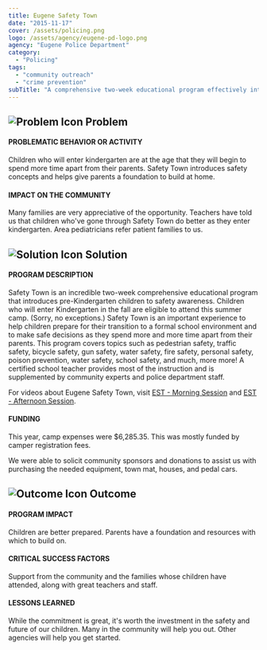 ```yaml
---
title: Eugene Safety Town
date: "2015-11-17"
cover: /assets/policing.png
logo: /assets/agency/eugene-pd-logo.png
agency: "Eugene Police Department"
category:
  - "Policing"
tags:
  - "community outreach"
  - "crime prevention"
subTitle: "A comprehensive two-week educational program effectively introduced safety concepts to pre-Kindergarten aged children."
---
```


## ![Problem Icon](https://github.com/google/material-design-icons/raw/master/alert/1x_web/ic_error_outline_black_48dp.png "Problem") Problem

#### PROBLEMATIC BEHAVIOR OR ACTIVITY

Children who will enter kindergarten are at the age that they will begin to spend more time apart from their parents. Safety Town introduces safety concepts and helps give parents a foundation to build at home.

#### IMPACT ON THE COMMUNITY

Many families are very appreciative of the opportunity. Teachers have told us that children who've gone through Safety Town do better as they enter kindergarten. Area pediatricians refer patient families to us.

## ![Solution Icon](https://github.com/google/material-design-icons/raw/master/action/1x_web/ic_lightbulb_outline_black_48dp.png "Solution") Solution

#### PROGRAM DESCRIPTION

Safety Town is an incredible two-week comprehensive educational program that introduces pre-Kindergarten children to safety awareness. Children who will enter Kindergarten in the fall are eligible to attend this summer camp. (Sorry, no exceptions.) Safety Town is an important experience to help children prepare for their transition to a formal school environment and to make safe decisions as they spend more and more time apart from their parents. This program covers topics such as pedestrian safety, traffic safety, bicycle safety, gun safety, water safety, fire safety, personal safety, poison prevention, water safety, school safety, and much, more more! A certified school teacher provides most of the instruction and is supplemented by community experts and police department staff.

For videos about Eugene Safety Town, visit [EST - Morning Session](https://www.youtube.com/watch?v=BIjGAglAyYo&feature=youtu.be) and [EST - Afternoon Session](https://www.youtube.com/watch?v=5r_KnceRQ9w&feature=youtu.be).

#### FUNDING

This year, camp expenses were $6,285.35. This was mostly funded by camper registration fees.

We were able to solicit community sponsors and donations to assist us with purchasing the needed equipment, town mat, houses, and pedal cars.

## ![Outcome Icon](https://github.com/google/material-design-icons/raw/master/action/1x_web/ic_view_list_black_48dp.png "Outcome") Outcome

#### PROGRAM IMPACT

Children are better prepared. Parents have a foundation and resources with which to build on.

#### CRITICAL SUCCESS FACTORS

Support from the community and the families whose children have attended, along with great teachers and staff.

#### LESSONS LEARNED

While the commitment is great, it's worth the investment in the safety and future of our children. Many in the community will help you out. Other agencies will help you get started.
